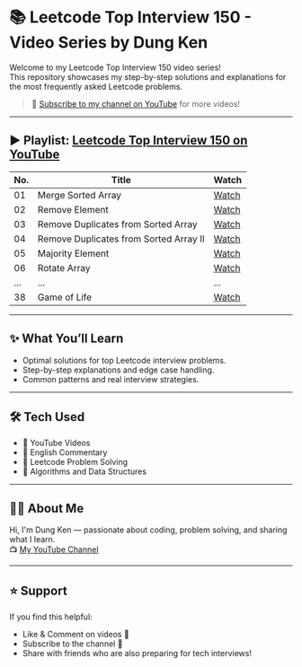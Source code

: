 # 📚 Leetcode Top Interview 150 - Video Series by Dung Ken

Welcome to my Leetcode Top Interview 150 video series!  
This repository showcases my step-by-step solutions and explanations for the most frequently asked Leetcode problems.

> 🔗 [Subscribe to my channel on YouTube](https://www.youtube.com/@dungkenn) for more videos!

---

## ▶️ Playlist: [Leetcode Top Interview 150 on YouTube](https://www.youtube.com/playlist?list=PLE9QkkVvuT1kc_pgqSPTvgggPg37ZHA6V)

| No. | Title | Watch |
|-----|--------------------------|--------|
| 01 | Merge Sorted Array | [Watch](https://www.youtube.com/watch?v=180pSPU00-4&list=PLE9QkkVvuT1kc_pgqSPTvgggPg37ZHA6V&index=2&t=198s) |
| 02 | Remove Element | [Watch](https://www.youtube.com/watch?v=l7NfNKud6Zw&list=PLE9QkkVvuT1kc_pgqSPTvgggPg37ZHA6V&index=3) |
| 03 | Remove Duplicates from Sorted Array | [Watch](https://www.youtube.com/watch?v=ldO-XEOMj0Y&list=PLE9QkkVvuT1kc_pgqSPTvgggPg37ZHA6V&index=4) |
| 04 | Remove Duplicates from Sorted Array II | [Watch](https://www.youtube.com/watch?v=u-RDad_GpsE&list=PLE9QkkVvuT1kc_pgqSPTvgggPg37ZHA6V&index=5&t=1s) |
| 05 | Majority Element | [Watch](https://www.youtube.com/watch?v=spFa8WjW9BU&list=PLE9QkkVvuT1kc_pgqSPTvgggPg37ZHA6V&index=6&t=2s) |
| 06 | Rotate Array | [Watch](https://www.youtube.com/watch?v=I718gq39FCk&list=PLE9QkkVvuT1kc_pgqSPTvgggPg37ZHA6V&index=7&t=1s) |
| ... | ... | ... |
| 38 | Game of Life | [Watch](https://www.youtube.com/watch?v=NLoB8CJTlD8&list=PLE9QkkVvuT1kc_pgqSPTvgggPg37ZHA6V&index=39) |

---

## ✨ What You’ll Learn

- Optimal solutions for top Leetcode interview problems.
- Step-by-step explanations and edge case handling.
- Common patterns and real interview strategies.

---

## 🛠 Tech Used

- 🎥 YouTube Videos
- 💬 English Commentary
- 📌 Leetcode Problem Solving
- 🧠 Algorithms and Data Structures

---

## 🙋‍♂️ About Me

Hi, I'm Dung Ken — passionate about coding, problem solving, and sharing what I learn.  
📺 [My YouTube Channel](https://www.youtube.com/@dungkenn)  

---

## ⭐ Support

If you find this helpful:
- Like & Comment on videos 🙌
- Subscribe to the channel 📌
- Share with friends who are also preparing for tech interviews!


